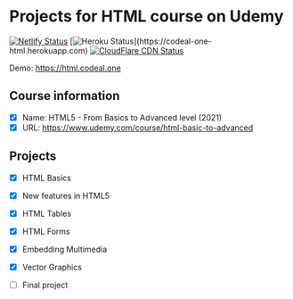 # Projects for HTML course on Udemy

[![Netlify Status](https://api.netlify.com/api/v1/badges/d0e550d1-0770-40fe-b948-b2a05f13a4e3/deploy-status)](https://app.netlify.com/sites/codeal-one-html/deploys)
[![Heroku Status](https://codeal-one-html.herokuapp.com/heroku.svg?)](https://codeal-one-html.herokuapp.com)
[![CloudFlare CDN Status](https://codeal-one-html.pages.dev/cloudflare.svg)](https://codeal-one-html.pages.dev)

Demo: https://html.codeal.one

## Course information
- [x] Name: HTML5 - From Basics to Advanced level (2021)
- [x] URL: https://www.udemy.com/course/html-basic-to-advanced

## Projects
- [x] HTML Basics
- [x] New features in HTML5
- [x] HTML Tables
- [x] HTML Forms
- [x] Embedding Multimedia
- [x] Vector Graphics
- [ ] Final project

